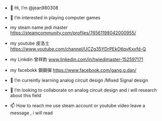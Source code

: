 - 👋 Hi, I’m @jean980308

- 👀 I’m interested in playing computer games  
-    my steam name <TW>jedi master 
     https://steamcommunity.com/profiles/76561198042000955/
     
-    my youtube 皮洛士 
    https://www.youtube.com/channel/UCZg35YDrPEkOtIqyKxxfd-Q
     
-   my Linkdin 曾祥鈞
    www.linkedin.com/in/twjedimaster-152597171
     
-   my facebokk 鋼鋼彈
    https://www.facebook.com/gang.g.dan/
      
- 🌱 I’m currently learning  analog circuit design  /Mixed Signal design

- 💞️ I’m looking to collaborate on analog circuit design and i will research about this field

- 📫 How to reach me  use steam account or youtube video leave a message , i will read 


<!---
jean980308/jean980308 is a ✨ special ✨ repository because its `README.md` (this file) appears on your GitHub profile.
You can click the Preview link to take a look at your changes.
--->
